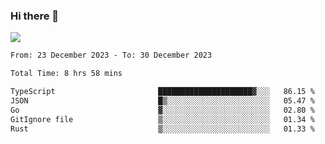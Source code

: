### Hi there 👋️

![](https://komarev.com/ghpvc/?username=Loner1024)

<!--START_SECTION:waka-->

```txt
From: 23 December 2023 - To: 30 December 2023

Total Time: 8 hrs 58 mins

TypeScript                       █████████████████████▓░░░   86.15 %
JSON                             █▒░░░░░░░░░░░░░░░░░░░░░░░   05.47 %
Go                               ▓░░░░░░░░░░░░░░░░░░░░░░░░   02.80 %
GitIgnore file                   ▒░░░░░░░░░░░░░░░░░░░░░░░░   01.34 %
Rust                             ▒░░░░░░░░░░░░░░░░░░░░░░░░   01.33 %
```

<!--END_SECTION:waka-->



